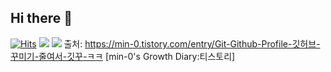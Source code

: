 ## Hi there 👋

<!--
**Khangte/Khangte** is a ✨ _special_ ✨ repository because its `README.md` (this file) appears on your GitHub profile.

Here are some ideas to get you started:

- 🔭 I’m currently working on ...
- 🌱 I’m currently learning ...
- 👯 I’m looking to collaborate on ...
- 🤔 I’m looking for help with ...
- 💬 Ask me about ...
- 📫 How to reach me: ...
- 😄 Pronouns: ...
- ⚡ Fun fact: ...
-->

[![Hits](https://hits.seeyoufarm.com/api/count/incr/badge.svg?url=https%3A%2F%2Fgithub.com%2Fmin-0&count_bg=%2345DF22&title_bg=%23555555&icon=github.svg&icon_color=%23FFE4C4&title=hits&edge_flat=false)](https://hits.seeyoufarm.com)
<a href="블로그 주소"><img src="https://img.shields.io/badge/My tech blog-A9BCF5?style=flat-square&logo=GitHub Sponsors&logoColor=white&link=블로그 주소"/></a>
<a href="인스타그램 주소" target="_blank"><img src="https://img.shields.io/badge/Instagram-E4405F?style=flat-square&logo=Instagram&logoColor=white"/></a>
출처: https://min-0.tistory.com/entry/Git-Github-Profile-깃허브-꾸미기-줄여서-깃꾸-ㅋㅋ [min-0's  Growth Diary:티스토리]
